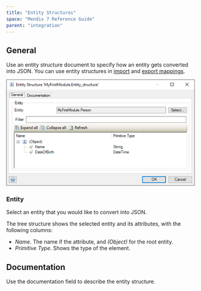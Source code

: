 ```yaml
---
title: "Entity Structures"
space: "Mendix 7 Reference Guide"
parent: "integration"
---
```


## General

Use an entity structure document to specify how an entity gets converted into JSON. You can use entity structures in [import](import-mappings) and [export mappings](export-mappings).

**![](attachments/entity-structures/sample-entity-structure.png)**

### Entity

Select an entity that you would like to convert into JSON.

The tree structure shows the selected entity and its attributes, with the following columns:

* _Name_. The name if the attribute, and _(Object)_ for the root entity.
* _Primitive Type_. Shows the type of the element.

## Documentation

Use the documentation field to describe the entity structure.
